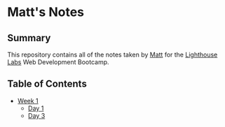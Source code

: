 <!-- # denotes a header; ###### denotes the smallest header size -->
# Matt's Notes 

## Summary

This repository contains all of the notes taken by [Matt](https://github.com/xynyx) for the [Lighthouse Labs](https://www.lighthouselabs.ca/) Web Development Bootcamp.

## Table of Contents

* [Week 1](/Week_1)
  * [Day 1](/Week_1/Day_1)
  * [Day 3](/Week_1/Day_3)